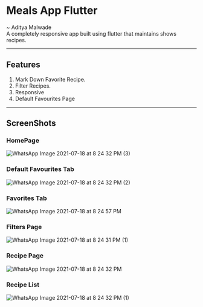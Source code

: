 # Meals App Flutter
~ Aditya Malwade </br>
A completely responsive app built using flutter that maintains shows recipes.
***

## Features
1. Mark Down Favorite Recipe.
2. Filter Recipes.
3. Responsive
4. Default Favourites Page
***

## ScreenShots

### HomePage
![WhatsApp Image 2021-07-18 at 8 24 32 PM (3)](https://user-images.githubusercontent.com/69159108/126072046-d488937a-7459-40b0-9c88-0d7711ab0dc8.jpeg)

### Default Favourites Tab
![WhatsApp Image 2021-07-18 at 8 24 32 PM (2)](https://user-images.githubusercontent.com/69159108/126072044-106a2ed6-2a70-407c-a36b-fe95c0c1ff8c.jpeg)

### Favorites Tab
![WhatsApp Image 2021-07-18 at 8 24 57 PM](https://user-images.githubusercontent.com/69159108/126072056-c597f2c8-1be4-41f9-be3d-b7e90028e1ff.jpeg)

### Filters Page
![WhatsApp Image 2021-07-18 at 8 24 31 PM (1)](https://user-images.githubusercontent.com/69159108/126072060-bc5d22b9-b3ca-4d11-a2df-ca844894a1a7.jpeg)

### Recipe Page
![WhatsApp Image 2021-07-18 at 8 24 32 PM](https://user-images.githubusercontent.com/69159108/126072051-54f7cd2a-9ddc-4a57-b067-df752c28b15e.jpeg)

### Recipe List
![WhatsApp Image 2021-07-18 at 8 24 32 PM (1)](https://user-images.githubusercontent.com/69159108/126072069-6d294b37-e69f-432e-a208-e2b515b0e0bf.jpeg)

